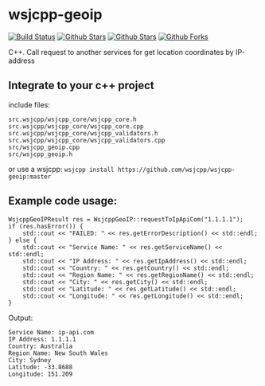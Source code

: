 # wsjcpp-geoip

[![Build Status](https://api.travis-ci.com/wsjcpp/wsjcpp-geoip.svg?branch=master)](https://travis-ci.com/wsjcpp/wsjcpp-geoip) [![Github Stars](https://img.shields.io/github/stars/wsjcpp/wsjcpp-geoip.svg?label=github%20%E2%98%85)](https://github.com/wsjcpp/wsjcpp-geoip) [![Github Stars](https://img.shields.io/github/contributors/wsjcpp/wsjcpp-geoip.svg)](https://github.com/wsjcpp/wsjcpp-geoip) [![Github Forks](https://img.shields.io/github/forks/wsjcpp/wsjcpp-geoip.svg?label=github%20forks)](https://github.com/wsjcpp/wsjcpp-geoip/network/members)

C++. Call request to another services for get location coordinates by IP-address

## Integrate to your c++ project
include files:

    src.wsjcpp/wsjcpp_core/wsjcpp_core.h
    src.wsjcpp/wsjcpp_core/wsjcpp_core.cpp
    src.wsjcpp/wsjcpp_core/wsjcpp_validators.h
    src.wsjcpp/wsjcpp_core/wsjcpp_validators.cpp
    src/wsjcpp_geoip.cpp
    src/wsjcpp_geoip.h

or use a wsjcpp: `wsjcpp install https://github.com/wsjcpp/wsjcpp-geoip:master`

## Example code usage:

```
WsjcppGeoIPResult res = WsjcppGeoIP::requestToIpApiCom("1.1.1.1");
if (res.hasError()) {
    std::cout << "FAILED: " << res.getErrorDescription() << std::endl;
} else {
    std::cout << "Service Name: " << res.getServiceName() << std::endl;
    std::cout << "IP Address: " << res.getIpAddress() << std::endl;
    std::cout << "Country: " << res.getCountry() << std::endl;
    std::cout << "Region Name: " << res.getRegionName() << std::endl;
    std::cout << "City: " << res.getCity() << std::endl;
    std::cout << "Latitude: " << res.getLatitude() << std::endl;
    std::cout << "Longitude: " << res.getLongitude() << std::endl;
}
```

Output:
```
Service Name: ip-api.com
IP Address: 1.1.1.1
Country: Australia
Region Name: New South Wales
City: Sydney
Latitude: -33.8688
Longitude: 151.209
```